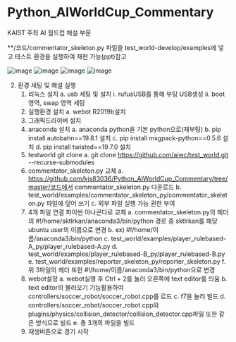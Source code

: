 # Python_AIWorldCup_Commentary
KAIST 주최 AI 월드컵 해설 부문

**/코드/commentator_skeleton.py 파일을 test_world-develop/examples에 넣고 테스트 환경을 실행하여 재현 가능(ppt)참고

![image](https://user-images.githubusercontent.com/26050767/87285043-01f39a00-c532-11ea-8e24-2868096f7ccb.png)
![image](https://user-images.githubusercontent.com/26050767/87285058-0750e480-c532-11ea-959c-89c7eb747646.png)
![image](https://user-images.githubusercontent.com/26050767/87285089-1041b600-c532-11ea-9196-00ffed634d56.png)
![image](https://user-images.githubusercontent.com/26050767/87285105-146dd380-c532-11ea-8a80-1d252cb90aa9.png)

2. 환경 세팅 및 해설 실행
	1. 리눅스 설치
		a. usb 세팅 및 설치
			i. rufusUSB를 통해 부팅 USB생성
			ii. boot영역, swap 영역 세팅
	2. 실행환경 설치
		a. webot R2019b설치
	3. 그래픽드라이버 설치
	4. anaconda 설치
		a. anaconda python을 기본 python으로(재부팅)
		b. pip install autobahn==19.8.1 설치
		c. pip install msgpack-python==0.5.6 설치
		d. pip install twisted==19.7.0 설치
	5. testworld git clone
		a. git clone https://github.com/aiwc/test_world.git --recurse-submodules
	6. commentator_skeleton.py 교체
		a. https://github.com/kjs83036/Python_AIWorldCup_Commentary/tree/master/코드에서 commentator_skeleton.py 다운로드
		b. test_world/examples/commentator_skeleton_py/commentator_skeleton.py 파일에 덮어 쓰기
		c. 외부 파일 실행 가능 권한 부여
	7. 4개 파일 연결 파이썬 아나콘다로 교체
		a. commentator_skeleton.py의 헤더의 #!/home/sktlrkan/anaconda3/bin/python 경로 중 sktlrkan를 해당 ubuntu user의 이름으로 변경
		b. ex) #!/home/이름/anaconda3/bin/python
		c. test_world/examples/player_rulebased-A_py/player_rulebased-A.py
		d. test_world/examples/player_rulebased-B_py/player_rulebased-B.py
		e. test_world/examples/reporter_skeleton_py/reporter_skeleton.py
		f. 위 3파일의 헤더 또한 #!/home/이름/anaconda3/bin/python으로 변경
	8. webot설정
		a. webot실행 후 Ctrl + 2를 눌러 오른쪽에 text editor를 띄움
		b. text editor의 불러오기 기능활용하여controllers/soccer_robot/soccer_robot.cpp를 로드
		c. f7을 눌러 빌드
		d. controllers/soccer_robot/soccer_robot.cpp와plugins/physics/collision_detector/collision_detector.cpp파일 또한 같은 방식으로 빌드
		e. 총 3개의 파일을 빌드
	9. 재생버튼으로 경기 시작

